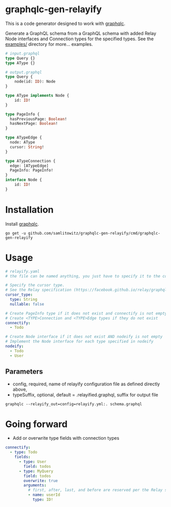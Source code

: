 # graphqlc-gen-relayify


This is a code generator designed to work with [graphqlc](https://github.com/samlitowitz/graphqlc).

Generate a GraphQL schema from a GraphQL schema with added Relay Node interfaces and Connection types for the specified types.
See the [examples/](https://github.com/samlitowitz/graphqlc-gen-relayify/tree/master/examples) directory for more... examples.

```graphql
# input.graphql
type Query {}
type AType {}
```
```graphql
# output.graphql
type Query {
    node(id: ID): Node
}

type AType implements Node {
    id: ID!
}

type PageInfo {
  hasPreviousPage: Boolean!
  hasNextPage: Boolean!
}

type ATypeEdge {
  node: AType
  cursor: String!
}

type ATypeConnection {
  edge: [ATypeEdge]
  PageInfo: PageInfo!
}
interface Node {
    id: ID!
}
```

# Installation
Install [graphqlc](https://github.com/samlitowitz/graphqlc).

`go get -u github.com/samlitowitz/graphqlc-gen-relayify/cmd/graphqlc-gen-relayify`


# Usage
```yaml
# relayify.yaml
# the file can be named anything, you just have to specify it to the config parameter!

# Specify the cursor type.
# See the Relay specification (https://facebook.github.io/relay/graphql/connections.htm#sec-Cursor) 
cursor_type: 
  type: String
  nullable: false

# Create PageInfo type if it does not exist and connectify is not empty
# Create <TYPE>Connection and <TYPE>Edge types if they do not exist
connectify:
  - Todo

# Create Node interface if it does not exist AND nodeify is not empty
# Implement the Node interface for each type specified in nodeify
nodeify:
  - Todo
  - User
```

## Parameters
  * config, required, name of relayify configuration file as defined directly above,
  * typeSuffix, optional, default = .relayified.graphql, suffix for output file

`graphqlc --relayify_out=config=relayify.yml:. schema.graphql`


# Going forward 
  * Add or overwrite type fields with connection types
  
  ```yaml
  connectify:
    - type: Todo
      fields:
        - type: User
          field: todos
        - type: MyQuery
          field: todos
          overwrite: true
          arguments: 
            # first, after, last, and before are reserved per the Relay specification
            - name: userId
              type: ID!
  ```  
  